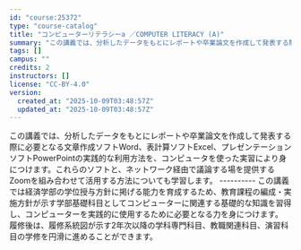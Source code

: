 ```yaml
---
id: "course:25372"
type: "course-catalog"
title: "コンピューターリテラシーa ／COMPUTER LITERACY (A)"
summary: "この講義では、分析したデータをもとにレポートや卒業論文を作成して発表する際に必要となる文章作成ソフトWord、表計算ソフトExcel、プレゼンテーションソフトPowerPointの実践的な利用方法を、コンピュータを使った実習により身につけま…"
tags: []
campus: ""
credits: 2
instructors: []
license: "CC-BY-4.0"
version:
  created_at: "2025-10-09T03:48:57Z"
  updated_at: "2025-10-09T03:48:57Z"
---
```

この講義では、分析したデータをもとにレポートや卒業論文を作成して発表する際に必要となる文章作成ソフトWord、表計算ソフトExcel、プレゼンテーションソフトPowerPointの実践的な利用方法を、コンピュータを使った実習により身につけます。これらのソフトと、ネットワーク経由で議論する場を提供するZoomを組み合わせて活用する方法についても学習します。 ---------- この講義では経済学部の学位授与方針に掲げる能力を育成するため、教育課程の編成・実施方針が示す学部基礎科目としてコンピューターに関連する基礎的な知識を習得し、コンピューターを実践的に使用するために必要となる力を身につけます。 履修後は、履修系統図が示す2年次以降の学科専門科目、教職関連科目、演習科目の学修を円滑に進めることができます。
